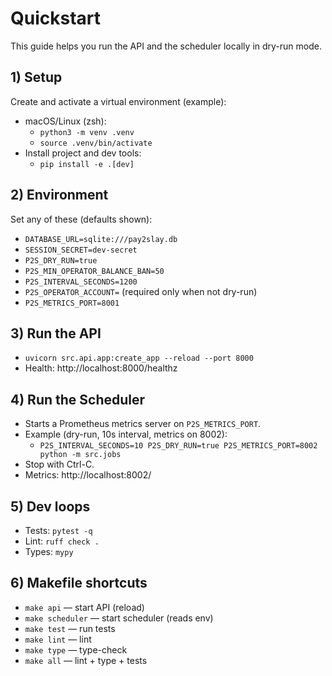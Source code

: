 # Quickstart

This guide helps you run the API and the scheduler locally in dry-run mode.

## 1) Setup
Create and activate a virtual environment (example):
  - macOS/Linux (zsh):
    - `python3 -m venv .venv`
    - `source .venv/bin/activate`
  - Install project and dev tools:
    - `pip install -e .[dev]`

## 2) Environment
Set any of these (defaults shown):
  - `DATABASE_URL=sqlite:///pay2slay.db`
  - `SESSION_SECRET=dev-secret`
  - `P2S_DRY_RUN=true`
  - `P2S_MIN_OPERATOR_BALANCE_BAN=50`
  - `P2S_INTERVAL_SECONDS=1200`
  - `P2S_OPERATOR_ACCOUNT=` (required only when not dry-run)
  - `P2S_METRICS_PORT=8001`

## 3) Run the API
  - `uvicorn src.api.app:create_app --reload --port 8000`
  - Health: http://localhost:8000/healthz

## 4) Run the Scheduler
  - Starts a Prometheus metrics server on `P2S_METRICS_PORT`.
  - Example (dry-run, 10s interval, metrics on 8002):
    - `P2S_INTERVAL_SECONDS=10 P2S_DRY_RUN=true P2S_METRICS_PORT=8002 python -m src.jobs`
  - Stop with Ctrl-C.
  - Metrics: http://localhost:8002/

## 5) Dev loops
  - Tests: `pytest -q`
  - Lint: `ruff check .`
  - Types: `mypy`

## 6) Makefile shortcuts
  - `make api` — start API (reload)
  - `make scheduler` — start scheduler (reads env)
  - `make test` — run tests
  - `make lint` — lint
  - `make type` — type-check
  - `make all` — lint + type + tests